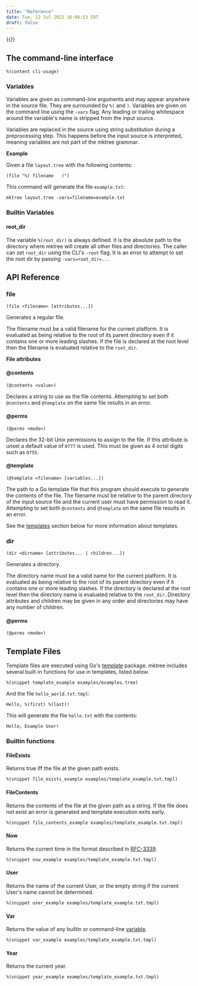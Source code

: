 ```yaml
---
title: "Reference"
date: Tue, 12 Jul 2022 16:06:53 EDT
draft: false
---
```


{{<toc>}}

## The command-line interface

```
%(content cli-usage)
```

### Variables

Variables are given as command-line arguments and may appear anywhere in the source
file. They are surrounded by `%(` and `)`.  Variables are given on the command line using
the `-vars` flag. Any leading or trailing whitespace around the variable's name is stripped
from the input source.

Variables are replaced in the source using string substitution during a preprocessing step. This happens before the input source is interpreted, meaning variables are not part of the mktree grammar.

__Example__

Given a file `layout.tree` with the following contents:

```
(file "%( filename   )")
```

This command will generate the file `example.txt`:

```
mktree layout.tree -vars=filename=example.txt
```

### Builtin Variables

#### root_dir

The variable `%(root_dir)` is always defined. It is the absolute path to the
directory where mktree will create all other files and directories. The caller
can set `root_dir` using the CLI's `-root` flag.  It is an error to attempt to
set the root dir by passing `-vars=root_dir=...`

## API Reference

### file

```
(file <filename> [attributes...])
```

Generates a regular file.

The filename must be a valid filename for the current platform. It is
evaluated as being relative to the root of its parent directory even if
it contains one or more leading slashes. If the file is declared at the
root level then the filename is evaluated relative to the `root_dir`.


__File attributes__


#### @contents

```
(@contents <value>)
```

Declares a string <value> to use as the file contents. Attempting to set both `@contents` and 
`@template` on the same file results in an error.

#### @perms

```
(@perms <mode>)
```

Declares the 32-bit Unix permissions to assign to the file. If this attribute 
is unset a default value of `0777` is used. This must be given as 4 octal digits
such as `0755`.

#### @template

```
(@template <filename> [variables...])
```

The path to a Go template file that this program should execute to generate the
contents of the file. The filename must be relative to the parent directory of the
input source file and the current user must have permission to read it.  Attempting
to set both `@contents` and `@template` on the same file results in an error. 

See the [templates](#template-files) section below for more information about templates.


### dir

```
(dir <dirname> [attributes... | children...])
```

Generates a directory.

The directory name must be a valid name for the current platform. It is
evaluated as being relative to the root of its parent directory even if
it contains one or more leading slashes. If the directory is declared at the
root level then the directory name is evaluated relative to the `root_dir`.
Directory attributes and children may be given in any order and directories may
have any number of children.

#### @perms

```
(@perms <mode>)
```

## Template Files

Template files are executed using Go's [template](https://pkg.go.dev/text/template)
package. mktree includes several built-in functions for use in templates, listed below.

```
%(snippet template_example examples/examples.tree)
```

And the file `hello_world.txt.tmpl`:

```
Hello, %(first) %(last)!
```

This will generate the file `hello.txt` with the contents:

```
Hello, Example User!
```

### Builtin functions

#### FileExists

Returns true iff the file at the given path exists.

```
%(snippet file_exists_example examples/template_example.txt.tmpl)
```

#### FileContents

Returns the contents of the file at the given path as a string. If the
file does not exist an error is generated and template execution exits
early.

```
%(snippet file_contents_example examples/template_example.txt.tmpl)
```

#### Now

Returns the current time in the format described in [RFC-3339](https://datatracker.ietf.org/doc/html/rfc3339).

```
%(snippet now_example examples/template_example.txt.tmpl)
```

#### User

Returns the name of the current User, or the empty string if the current User's name
cannot be determined.

```
%(snippet user_example examples/template_example.txt.tmpl)
```

#### Var

Returns the value of any builtin or command-line [variable](#variables).

```
%(snippet var_example examples/template_example.txt.tmpl)
```

#### Year

Returns the current year.

```
%(snippet year_example examples/template_example.txt.tmpl)
```